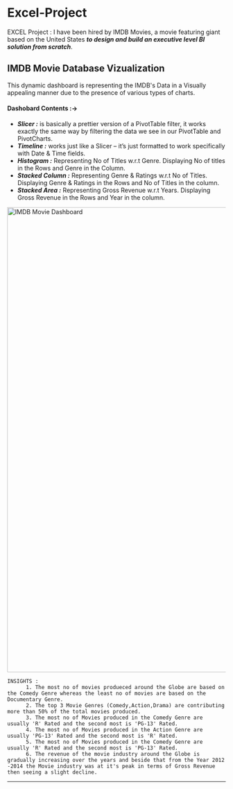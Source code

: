 # Excel-Project
EXCEL Project : I have been hired by IMDB Movies, a movie featuring giant based on the United States ***to design and build an executive level BI solution from scratch***.

## IMDB Movie Database Vizualization
This dynamic dashboard is representing the IMDB's Data in a Visually appealing manner due to the presence of various types of charts.

#### Dashobard Contents :->
- ***Slicer :*** is basically a prettier version of a PivotTable filter, it works exactly the same way by filtering the data we see in our PivotTable and PivotCharts.
- ***Timeline :*** works just like a Slicer – it’s just formatted to work specifically with Date & Time fields.
- ***Histogram :*** Representing No of Titles w.r.t Genre. Displaying No of titles in the Rows and Genre in the Column. 
- ***Stacked Column :*** Representing Genre & Ratings w.r.t No of Titles. Displaying Genre & Ratings in the Rows and No of Titles in the column. 
- ***Stacked Area :*** Representing Gross Revenue w.r.t Years. Displaying Gross Revenue in the Rows and Year in the column. 

<img width="1073" alt="IMDB Movie Dashboard" src="https://user-images.githubusercontent.com/60319087/155356400-386c56f1-5fc5-4367-8b9e-787bad1c7bff.png">

```
INSIGHTS :
      1. The most no of movies produeced around the Globe are based on the Comedy Genre whereas the least no of movies are based on the Documentary Genre.
      2. The top 3 Movie Genres (Comedy,Action,Drama) are contributing more than 50% of the total movies produced.
      3. The most no of Movies produced in the Comedy Genre are usually 'R' Rated and the second most is 'PG-13' Rated.
      4. The most no of Movies produced in the Action Genre are usually 'PG-13' Rated and the second most is 'R' Rated.
      5. The most no of Movies produced in the Comedy Genre are usually 'R' Rated and the second most is 'PG-13' Rated.
      6. The revenue of the movie industry around the Globe is gradually increasing over the years and beside that from the Year 2012 -2014 the Movie industry was at it's peak in terms of Gross Revenue then seeing a slight decline.
 ```
 
 ___
